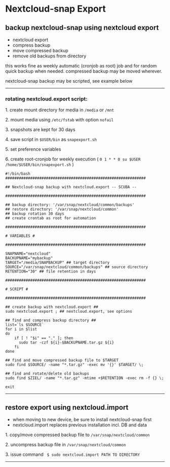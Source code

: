 # Nextcloud-snap Export

## backup nextcloud-snap using nextcloud export

* nextcloud export
* compress backup
* move compressed backup
* remove old backups from directory

this works fine as weekly automatic (cronjob as root) job and for random quick backup when needed. compressed backup may be moved wherever.

nextcloud-snap backup may be scripted, see example below

---

### rotating nextcloud.export script:

1\. create mount directory for media in `/media` or `/mnt`

2\. mount media using `/etc/fstab` with option `nofail`

3\. snapshots are kept for 30 days

4\. save script in `$USER/bin` as `snapexport.sh`

5\. set preference variables

6\. create root-cronjob for weekly execution ( ``` 0 1 * * 0 su $USER /home/$USER/bin/snapexport.sh ``` )

```
#!/bin/bash
##############################################################

## Nextcloud-snap backup with nextcloud.export -- SCUBA --

##############################################################

## backup directory: '/var/snap/nextcloud/common/backups'
## restore directory: '/var/snap/nextcloud/common'
## backup rotation 30 days
## create crontab as root for automation

##############################################################

# VARIABLES #

##############################################################

SNAPNAME="nextcloud"
BACKUPNAME="mybackup"
TARGET="/media/SNAPBACKUP" ## target directory
SOURCE="/var/snap/nextcloud/common/backups" ## source directory
RETENTION="30" ## file retention in days

##############################################################

# SCRIPT #

##############################################################

## create backup with nextcloud.export ##
sudo nextcloud.export ; ## nextcloud.export, see options

## find and compress backup directory ##
list=`ls $SOURCE`
for i in $list
do
    if [ ! "$i" == "." ]; then
      sudo tar -czf ${i}-$BACKUPNAME.tar.gz ${i}
    fi
done

## find and move compressed backup file to $TARGET
sudo find $SOURCE/ -name "*.tar.gz" -exec mv '{}' $TARGET/ \;

## find and rotate/delete old backups
sudo find $ZIEL/ -name "*.tar.gz" -mtime +$RETENTION -exec rm -f {} \; 

exit
```

---

## restore export using nextcloud.import

* when moving to new device, be sure to install nextcloud-snap first
* nextcloud.import replaces previous installation incl. DB and data

1\. copy/move compressed backup file to `/var/snap/nextcloud/common`

2\. uncompress backup file in `/var/snap/nextcloud/common`

3\. issue command ` $ sudo nextcloud.import PATH TO DIRECTORY`

---
